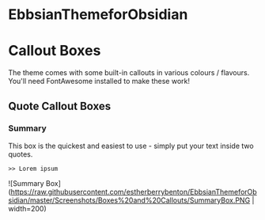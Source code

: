 # EbbsianThemeforObsidian

# Callout Boxes

The theme comes with some built-in callouts in various colours / flavours. 
You'll need FontAwesome installed to make these work!

## Quote Callout Boxes
### Summary
This box is the quickest and easiest to use - simply put your text inside two quotes.
```
>> Lorem ipsum
```

![Summary Box](https://raw.githubusercontent.com/estherberrybenton/EbbsianThemeforObsidian/master/Screenshots/Boxes%20and%20Callouts/SummaryBox.PNG | width=200)
